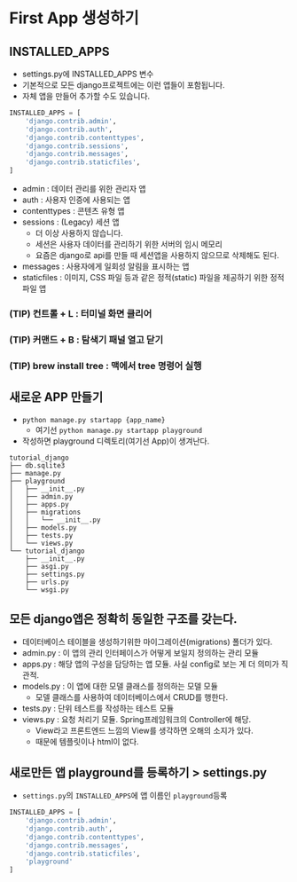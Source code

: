 # First App 생성하기

## INSTALLED_APPS
- settings.py에 INSTALLED_APPS 변수
- 기본적으로 모든 django프로젝트에는 이런 앱들이 포함됩니다.
- 자체 앱을 만들어 추가할 수도 있습니다.

```python
INSTALLED_APPS = [
    'django.contrib.admin',
    'django.contrib.auth',
    'django.contrib.contenttypes',
    'django.contrib.sessions',
    'django.contrib.messages',
    'django.contrib.staticfiles',
]
```
- admin : 데이터 관리를 위한 관리자 앱
- auth : 사용자 인증에 사용되는 앱
- contenttypes : 콘텐츠 유형 앱
- sessions : (Legacy) 세션 앱
    - 더 이상 사용하지 않습니다.
    - 세션은 사용자 데이터를 관리하기 위한 서버의 임시 메모리
    - 요즘은 django로 api를 만들 때 세션앱을 사용하지 않으므로 삭제해도 된다.
- messages : 사용자에게 일회성 알림을 표시하는 앱
- staticfiles : 이미지, CSS 파일 등과 같은 정적(static) 파일을 제공하기 위한 정적파일 앱

### (TIP) 컨트롤 + L : 터미널 화면 클리어
### (TIP) 커맨드 + B : 탐색기 패널 열고 닫기
### (TIP) brew install tree : 맥에서 tree 명령어 실행

## 새로운 APP 만들기
- `python manage.py startapp {app_name}`
    - 여기선 `python manage.py startapp playground`
- 작성하면 playground 디렉토리(여기선 App)이 생겨난다.

```
tutorial_django
├── db.sqlite3
├── manage.py
├── playground
│   ├── __init__.py
│   ├── admin.py
│   ├── apps.py
│   ├── migrations
│   │   └── __init__.py
│   ├── models.py
│   ├── tests.py
│   └── views.py
└── tutorial_django
    ├── __init__.py
    ├── asgi.py
    ├── settings.py
    ├── urls.py
    └── wsgi.py
```

## 모든 django앱은 정확히 동일한 구조를 갖는다.
- 데이터베이스 테이블을 생성하기위한 마이그레이션(migrations) 폴더가 있다.
- admin.py : 이 앱의 관리 인터페이스가 어떻게 보일지 정의하는 관리 모듈
- apps.py : 해당 앱의 구성을 담당하는 앱 모듈. 사실 config로 보는 게 더 의미가 직관적.
- models.py : 이 앱에 대한 모델 클래스를 정의하는 모델 모듈
    - 모델 클래스를 사용하여 데이터베이스에서 CRUD를 행한다.
- tests.py : 단위 테스트를 작성하는 테스트 모듈
- views.py : 요청 처리기 모듈. Spring프레임워크의 Controller에 해당.
    - View라고 프론트엔드 느낌의 View를 생각하면 오해의 소지가 있다. 
    - 때문에 템플릿이나 html이 없다.

## 새로만든 앱 playground를 등록하기 > settings.py
- `settings.py`의 `INSTALLED_APPS`에 앱 이름인 `playground`등록

```python
INSTALLED_APPS = [
    'django.contrib.admin',
    'django.contrib.auth',
    'django.contrib.contenttypes',
    'django.contrib.messages',
    'django.contrib.staticfiles',
    'playground'
]
```

